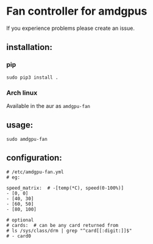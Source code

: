 # Fan controller for amdgpus

If you experience problems please create an issue.

## installation:
### pip
`sudo pip3 install .`

### Arch linux
Available in the aur as `amdgpu-fan`

## usage:  
`sudo amdgpu-fan`  

## configuration:
```
# /etc/amdgpu-fan.yml
# eg:

speed_matrix:  # -[temp(*C), speed(0-100%)]
- [0, 0]
- [40, 30]
- [60, 50]
- [80, 100]

# optional
# cards:  # can be any card returned from 
# ls /sys/class/drm | grep "^card[[:digit:]]$"
# - card0
```



